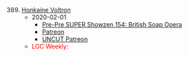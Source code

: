 389. [Honkaine Voltron](https://linuxgamecast.com/2020/02/linux-gamecast-weekly-389-honkaine-voltron/)
     * 2020-02-01
        * [Pre-Pre SUPER Showzen 154: British Soap Opera](https://www.patreon.com/posts/pre-pre-super-33676939)
        * [Patreon](https://www.patreon.com/posts/linux-gamecast-33677055)
        * [UNCUT Patreon](https://www.patreon.com/posts/linuxgamecast-33676977)
     * <span style="color:red">LGC Weekly:</span>
